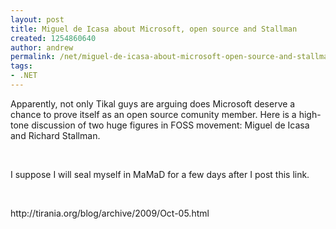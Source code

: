 ```yaml
---
layout: post
title: Miguel de Icasa about Microsoft, open source and Stallman
created: 1254860640
author: andrew
permalink: /net/miguel-de-icasa-about-microsoft-open-source-and-stallman
tags:
- .NET
---
```

<p>Apparently, not only Tikal guys are arguing does Microsoft deserve a chance to prove itself as an open source comunity member. Here is a high-tone discussion of two huge figures in FOSS movement: Miguel de Icasa and Richard Stallman.</p>
<p>&nbsp;</p>
<p>I suppose I will seal myself in MaMaD for a few days after I post this link.</p>
<p>&nbsp;</p>
<p>http://tirania.org/blog/archive/2009/Oct-05.html</p>
